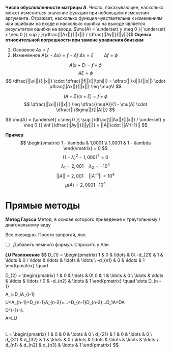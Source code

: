 **Число обусловленности матрицы $A$**.
	Число, показывающее, насколько может измениться значение функции при небольшом изменении аргумента.
	Отражает, насколько функция чувствительна к изменениям или ошибкам на входе и насколько ошибка на выходе является результатом ошибки на входе.
	$\mu(A) = \underset{ y \neq 0 }{ \underset{ x \neq 0 }{ sup } }(\dfrac{||Ax||}{||x||} / \dfrac{||Ay||}{||y||})$
**Оценка относительной погрешности при замене уравнения близким**
1. Основное $Ax = f$
2. Изменённое $A(x + \Delta x) = f + \Delta f$
$\Delta x = \xi  \quad   \quad \Delta f = \phi$

$$
A(x + \xi) = f + \phi
$$
$$
A \xi = \phi
$$
$$
\dfrac{||\xi||}{||x||} \cdot \dfrac{||f||}{||\phi||} = \dfrac{||\xi||}{||x||} \cdot \dfrac{||Ax||}{||x||} \leq \mu(A)
$$


$$
(A + \Sigma)(x + \xi) = f+ \phi
$$
$$
\dfrac{||\xi||}{||x||} \leq \dfrac{\mu(A)}{1 - \mu(A) \cdot \dfrac{||\Sigma||}{||A||}}
$$

$$
\mu(A) =  (\underset{ x \neq 0 }{ \sup }\dfrac{\||Ax||}{||x||} / \underset{ y \neq 0 }{ \inf }\dfrac{||Ay||}{||y||}) = ||A||\cdot ||A^{-1}||
$$

**Пример**
$$
\begin{vmatrix}
1 - \lambda & 1,0001 \\
1,0001 & 1 - \lambda
\end{vmatrix} = 0
$$
$$
(1 - \lambda)^2 - 1, 0001^2 = 0
$$
$$
\lambda_{1} = 2,001  \quad  \lambda_{2} = -10^4
$$
$$
||A|| = 2,001  \quad ||A^{-1}|| = 10^4 
$$
$$
\mu(A) = 2,0001 \cdot 10^4
$$

# Прямые методы 
**Метод Гаусса**
	Метод, в основе которого приведение к треугольному / диагональному виду

Все очевидно. Просто запрогай, лол.
- [ ] Добавить немного формул. Спросить у Али


**$LU$ Разложение**
$$
D_{1} = \begin{pmatrix}
1 & 0 & \ldots & 0\\
-d_{21} & 1 & \ldots & 0 \\
\ldots & \ldots & \ldots & \ldots \\
-d_{n1} & 0 & \ldots & 1
\end{pmatrix}  \quad 

D_{2} = \begin{pmatrix}
1 & 0 & \ldots & 0\\
0 & 1 & \ldots & 0 \\
\ldots & \ldots & \ldots & \ldots \\
0 & -d_{n2} & \ldots & 1
\end{pmatrix}  \quad 
\dots
D_{n - 1}
$$
$$A_i=D_iA_{i-1}$$
$$U=A_{n-1}=D_{n-1}A_{n-2}=...=D_{n-1}D_{n-2}...D_1A=DA$$
$$D^{-1}=L$$
$$A=LU$$
\
$$
L = \begin{pmatrix}
1 & 0 & 0 & \ldots & 0 \\
d_{21} & 1 & 0  & \ldots & 0 \\
d_{31} & d_{32} & 1 & \ldots & 0 \\
\ldots & \ldots & \ldots & \ldots & \ldots \\
d_{n1} & d_{n2} & d_{n3} & \ldots & 1
\end{pmatrix}
$$
